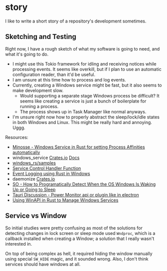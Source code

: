 # story

I like to write a short story of a repository's development sometimes.

## Sketching and Testing

Right now, I have a rough sketch of what my software is going to need, and what it's going to do.

- I might use this Tokio framework for idling and receiving notices while processing events. It seems like overkill,
but if I plan to use an automatic configuration reader, than it'd be useful.
- I am unsure at this time how to process and log events.
- Currently, creating a Windows service might be fast, but it also seems to make development slow.
    - Would supporting a separate stage Windows process be difficult? It seems like creating a service is just a bunch of boilerplate for running a process.
    - The process shows up in Task Manager like normal anyways.
- I'm unsure right now how to properly abstract the sleep/lock/idle states in both Windows and Linux. This might be really hard and annoying. Uggg.

Resources:
- [Minosse - Windows Service in Rust for setting Process Affinities automatically](https://github.com/artumino/minosse/tree/master)
- windows_service [Crates.io](https://crates.io/crates/windows-service/) [Docs](https://docs.rs/windows-service/latest/windows_service/)
- [windows_rs/samples](https://github.com/microsoft/windows-rs/tree/master/crates/samples)
- [Service Control Handler Function](https://learn.microsoft.com/en-us/windows/win32/services/service-control-handler-function?redirectedfrom=MSDN)
- [Event Logging using Rust in Windows](https://www.reddit.com/r/rust/comments/15cq9qp/event_logging_using_rust_in_windows/)
- daemonize [Crates.io](https://docs.rs/daemonize/latest/daemonize/)
- [SO - How to Programatically Detect When the OS Windows Is Waking Up or Going to Sleep](https://stackoverflow.com/questions/4693689/how-to-programmatically-detect-when-the-os-windows-is-waking-up-or-going-to-sl)
- [Tauri Discussion - Power Monitor api or plugin like in electron](https://github.com/tauri-apps/tauri/issues/8968)
- [Using WinAPI in Rust to Manage Windows Services](https://friendlyuser.github.io/posts/tech/rust/Using_WinAPI_in_Rust_to_Manage_Windows_Services/)

## Service vs Window

So initial studies were pretty confusing as most of the solutions for detecting changes in lock screen or sleep mode used `Wndproc`, which is a callback installed when creating a Window; a solution that I really wasn't interested in.

On top of being complex as hell, it required hiding the window manually using special `SW_HIDE` magic, and it sounded wrong. Also, I don't think services should have windows at all.